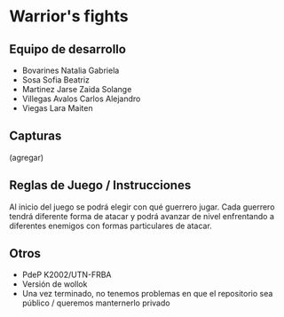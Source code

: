 # Warrior's fights

## Equipo de desarrollo

- Bovarines Natalia Gabriela
- Sosa Sofia Beatriz
- Martinez Jarse Zaida Solange
- Villegas Avalos Carlos Alejandro
- Viegas Lara Maiten

## Capturas

(agregar)

## Reglas de Juego / Instrucciones

Al inicio del juego se podrá elegir con qué guerrero jugar. Cada guerrero tendrá diferente forma de atacar y podrá avanzar de nivel enfrentando a diferentes enemigos con formas particulares de atacar.


## Otros

- PdeP K2002/UTN-FRBA
- Versión de wollok
- Una vez terminado, no tenemos problemas en que el repositorio sea público / queremos manternerlo privado
